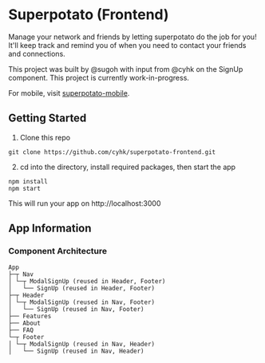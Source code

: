 # Superpotato (Frontend)

Manage your network and friends by letting superpotato do the job for you! It'll keep track and remind you of when you need to contact your friends and connections.

This project was built by @sugoh with input from @cyhk on the SignUp component. This project is currently work-in-progress.

For mobile, visit [superpotato-mobile](https://github.com/cyhk/superpotato-mobile).

## Getting Started

1. Clone this repo

```
git clone https://github.com/cyhk/superpotato-frontend.git
```

2. cd into the directory, install required packages, then start the app

```
npm install
npm start
```

This will run your app on http://localhost:3000

## App Information

### Component Architecture

```
App
├─┬ Nav
│ └─┬ ModalSignUp (reused in Header, Footer)
│   └── SignUp (reused in Header, Footer)
├─┬ Header
│ └─┬ ModalSignUp (reused in Nav, Footer)
│   └── SignUp (reused in Nav, Footer)
├── Features
├── About
├── FAQ
└─┬ Footer
│ └─┬ ModalSignUp (reused in Nav, Header)
│   └── SignUp (reused in Nav, Header)
```
